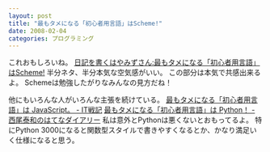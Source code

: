 ```yaml
---
layout: post
title: "最もタメになる「初心者用言語」はScheme!"
date: 2008-02-04
categories: プログラミング
---
```

これおもしろいね。
[日記を書くはやみずさん:最もタメになる「初心者用言語」はScheme!](http://d.hatena.ne.jp/hayamiz/20080204)
半分ネタ、半分本気な空気感がいい。
この部分は本気で共感出来るよ。
 Schemeは勉強したがりなみんなの見方だね！

他にもいろんな人がいろんな主張を続けている。
[最もタメになる「初心者用言語」は JavaScript。 - IT戦記](http://d.hatena.ne.jp/amachang/20080204/1202096633)
[最もタメになる「初心者用言語」は Python！ - 西尾泰和のはてなダイアリー](http://d.hatena.ne.jp/nishiohirokazu/20080204/1202104617)
私は意外とPythonは悪くないとおもってるよ。
特にPython 3000になると関数型スタイルで書きやすくなるとか、かなり満足いく仕様になると思う。
